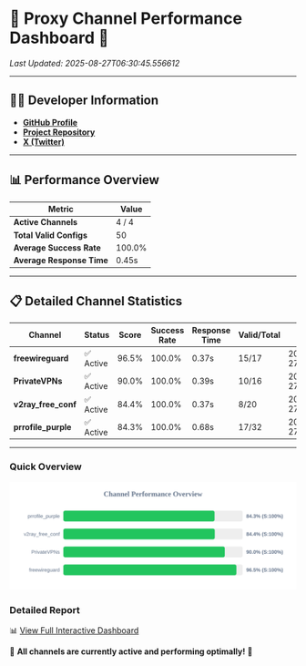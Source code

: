 # 🌟 Proxy Channel Performance Dashboard 🌟

_Last Updated: 2025-08-27T06:30:45.556612_

---

## 👩‍💻 Developer Information

- **[GitHub Profile](https://github.com/4n0nymou3)**  
- **[Project Repository](https://github.com/4n0nymou3/multi-proxy-config-fetcher)**  
- **[X (Twitter)](https://x.com/4n0nymou3)**  

---

## 📊 Performance Overview

| Metric                | Value       |
|-----------------------|-------------|
| **Active Channels**   | 4 / 4       |
| **Total Valid Configs** | 50          |
| **Average Success Rate** | 100.0%      |
| **Average Response Time** | 0.45s       |

---

## 📋 Detailed Channel Statistics

| Channel          | Status     | Score  | Success Rate | Response Time | Valid/Total | Last Success               |
|------------------|------------|--------|--------------|---------------|-------------|----------------------------|
| **freewireguard**  | ✅ Active  | 96.5%  | 100.0% | 0.37s         | 15/17       | 2025-08-27T06:30:45.554848 |
| **PrivateVPNs**  | ✅ Active  | 90.0%  | 100.0% | 0.39s         | 10/16       | 2025-08-27T06:30:45.152359 |
| **v2ray_free_conf**  | ✅ Active  | 84.4%  | 100.0% | 0.37s         | 8/20       | 2025-08-27T06:30:44.722796 |
| **prrofile_purple**  | ✅ Active  | 84.3%  | 100.0% | 0.68s         | 17/32       | 2025-08-27T06:30:44.245520 |

---

### Quick Overview
<div align="center">
  <a href="https://raw.githubusercontent.com/nullluser/NullRepo/refs/heads/main/assets/channel_stats_chart.svg">
    <img src="https://raw.githubusercontent.com/nullluser/NullRepo/refs/heads/main/assets/channel_stats_chart.svg" alt="Source Performance Statistics" width="800">
  </a>
</div>

### Detailed Report
📊 [View Full Interactive Dashboard](https://htmlpreview.github.io/?https://github.com/nullluser/NullRepo/blob/main/assets/performance_report.html)

🎉 **All channels are currently active and performing optimally!** 🎉
